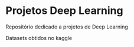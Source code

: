 # Projetos Deep Learning
Repositório dedicado a projetos de Deep Learning

Datasets obtidos no kaggle
